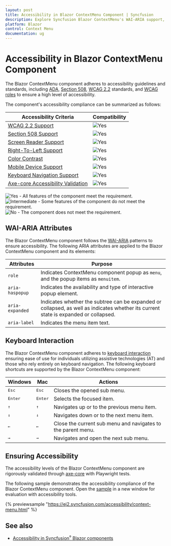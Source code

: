 ```yaml
---
layout: post
title: Accessibility in Blazor ContextMenu Component | Syncfusion
description: Explore Syncfusion Blazor ContextMenu's WAI-ARIA support, keyboard interaction, and compliance with WCAG, Section 508, and ADA accessibility standards.
platform: Blazor
control: Context Menu
documentation: ug
---
```


# Accessibility in Blazor ContextMenu Component

The Blazor ContextMenu component adheres to accessibility guidelines and standards, including [ADA](https://www.ada.gov/), [Section 508](https://www.section508.gov/), [WCAG 2.2](https://www.w3.org/TR/WCAG22/) standards, and [WCAG roles](https://www.w3.org/TR/wai-aria/#roles) to ensure a high level of accessibility.

The component's accessibility compliance can be summarized as follows:

| Accessibility Criteria | Compatibility |
| -- | -- |
| [WCAG 2.2 Support](../common/accessibility#accessibility-standards) | <img src="https://cdn.syncfusion.com/content/images/landing-page/yes.png" alt="Yes"> |
| [Section 508 Support](../common/accessibility#accessibility-standards) | <img src="https://cdn.syncfusion.com/content/images/landing-page/yes.png" alt="Yes"> |
| [Screen Reader Support](../common/accessibility#screen-reader-support) | <img src="https://cdn.syncfusion.com/content/images/landing-page/yes.png" alt="Yes">  |
| [Right-To-Left Support](../common/accessibility#right-to-left-support) | <img src="https://cdn.syncfusion.com/content/images/landing-page/yes.png" alt="Yes"> |
| [Color Contrast](../common/accessibility#color-contrast) | <img src="https://cdn.syncfusion.com/content/images/landing-page/yes.png" alt="Yes"> |
| [Mobile Device Support](../common/accessibility#mobile-device-support) | <img src="https://cdn.syncfusion.com/content/images/landing-page/yes.png" alt="Yes"> |
| [Keyboard Navigation Support](../common/accessibility#keyboard-navigation-support) |<img src="https://cdn.syncfusion.com/content/images/landing-page/yes.png" alt="Yes"> |
| [Axe-core Accessibility Validation](../common/accessibility#ensuring-accessibility) | <img src="https://cdn.syncfusion.com/content/images/landing-page/yes.png" alt="Yes"> |

<style>
    .post .post-content img {
        display: inline-block;
        margin: 0.5em 0;
    }
</style>

<div><img src="https://cdn.syncfusion.com/content/images/landing-page/yes.png" alt="Yes"> - All features of the component meet the requirement.</div>

<div><img src="https://cdn.syncfusion.com/content/images/landing-page/intermediate.png" alt="Intermediate"> - Some features of the component do not meet the requirement.</div>

<div><img src="https://cdn.syncfusion.com/content/images/landing-page/no.png" alt="No"> - The component does not meet the requirement.</div>

## WAI-ARIA Attributes

The Blazor ContextMenu component follows the [WAI-ARIA](https://www.w3.org/WAI/ARIA/apg/patterns/menubar/) patterns to ensure accessibility. The following ARIA attributes are applied to the Blazor ContextMenu component and its elements:

| Attributes | Purpose |
| --- | --- |
| `role` | Indicates ContextMenu component popup as `menu`, and the popup items as `menuitem`. |
| `aria-haspopup` | Indicates the availability and type of interactive popup element. |
| `aria-expanded` | Indicates whether the subtree can be expanded or collapsed, as well as indicates whether its current state is expanded or collapsed. |
| `aria-label` | Indicates the menu item text. |

## Keyboard Interaction

The Blazor ContextMenu component adheres to [keyboard interaction](https://www.w3.org/WAI/ARIA/apg/patterns/menubar/#keyboardinteraction) ensuring ease of use for individuals utilizing assistive technologies (AT) and those who rely entirely on keyboard navigation. The following keyboard shortcuts are supported by the Blazor ContextMenu component:

| Windows | Mac | Actions |
| --- | --- | --- |
| <kbd>Esc</kbd> | <kbd>Esc</kbd> | Closes the opened sub menu. |
| <kbd>Enter</kbd> | <kbd>Enter</kbd> | Selects the focused item. |
| <kbd>↑</kbd> | <kbd>↑</kbd> | Navigates up or to the previous menu item. |
| <kbd>↓</kbd> | <kbd>↓</kbd> | Navigates down or to the next menu item. |
| <kbd>←</kbd> | <kbd>←</kbd> | Close the current sub menu and navigates to the parent menu. |
| <kbd>→</kbd> | <kbd>→</kbd> | Navigates and open the next sub menu. |

## Ensuring Accessibility

The accessibility levels of the Blazor ContextMenu component are rigorously validated through [axe-core](https://www.nuget.org/packages/Deque.AxeCore.Playwright) with Playwright tests.

The following sample demonstrates the accessibility compliance of the Blazor ContextMenu component. Open the [sample](https://blazor.syncfusion.com/accessibility/context-menu) in a new window for evaluation with accessibility tools.

{% previewsample "https://ej2.syncfusion.com/accessibility/context-menu.html" %}

## See also

* [Accessibility in Syncfusion<sup style="font-size:70%">&reg;</sup> Blazor components](https://blazor.syncfusion.com/documentation/common/accessibility)